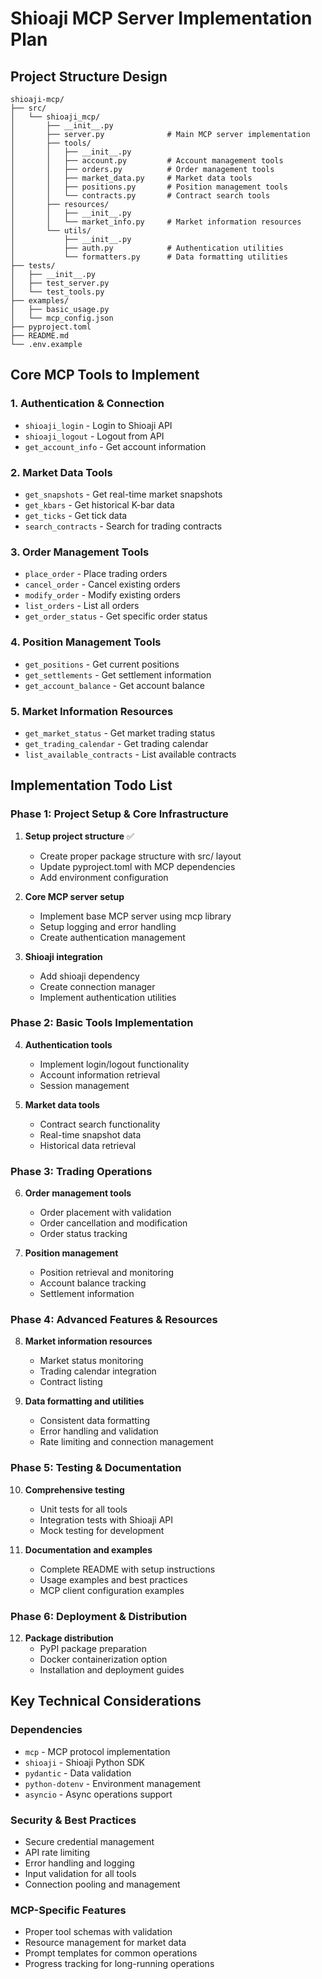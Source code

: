 # Shioaji MCP Server Implementation Plan

## Project Structure Design

```
shioaji-mcp/
├── src/
│   └── shioaji_mcp/
│       ├── __init__.py
│       ├── server.py              # Main MCP server implementation
│       ├── tools/
│       │   ├── __init__.py
│       │   ├── account.py         # Account management tools
│       │   ├── orders.py          # Order management tools
│       │   ├── market_data.py     # Market data tools
│       │   ├── positions.py       # Position management tools
│       │   └── contracts.py       # Contract search tools
│       ├── resources/
│       │   ├── __init__.py
│       │   └── market_info.py     # Market information resources
│       └── utils/
│           ├── __init__.py
│           ├── auth.py            # Authentication utilities
│           └── formatters.py      # Data formatting utilities
├── tests/
│   ├── __init__.py
│   ├── test_server.py
│   └── test_tools.py
├── examples/
│   ├── basic_usage.py
│   └── mcp_config.json
├── pyproject.toml
├── README.md
└── .env.example
```

## Core MCP Tools to Implement

### 1. Authentication & Connection
- `shioaji_login` - Login to Shioaji API
- `shioaji_logout` - Logout from API
- `get_account_info` - Get account information

### 2. Market Data Tools
- `get_snapshots` - Get real-time market snapshots
- `get_kbars` - Get historical K-bar data
- `get_ticks` - Get tick data
- `search_contracts` - Search for trading contracts

### 3. Order Management Tools
- `place_order` - Place trading orders
- `cancel_order` - Cancel existing orders
- `modify_order` - Modify existing orders
- `list_orders` - List all orders
- `get_order_status` - Get specific order status

### 4. Position Management Tools
- `get_positions` - Get current positions
- `get_settlements` - Get settlement information
- `get_account_balance` - Get account balance

### 5. Market Information Resources
- `get_market_status` - Get market trading status
- `get_trading_calendar` - Get trading calendar
- `list_available_contracts` - List available contracts

## Implementation Todo List

### Phase 1: Project Setup & Core Infrastructure
1. **Setup project structure** ✅
   - Create proper package structure with src/ layout
   - Update pyproject.toml with MCP dependencies
   - Add environment configuration

2. **Core MCP server setup**
   - Implement base MCP server using mcp library
   - Setup logging and error handling
   - Create authentication management

3. **Shioaji integration**
   - Add shioaji dependency
   - Create connection manager
   - Implement authentication utilities

### Phase 2: Basic Tools Implementation
4. **Authentication tools**
   - Implement login/logout functionality
   - Account information retrieval
   - Session management

5. **Market data tools**
   - Contract search functionality
   - Real-time snapshot data
   - Historical data retrieval

### Phase 3: Trading Operations
6. **Order management tools**
   - Order placement with validation
   - Order cancellation and modification
   - Order status tracking

7. **Position management**
   - Position retrieval and monitoring
   - Account balance tracking
   - Settlement information

### Phase 4: Advanced Features & Resources
8. **Market information resources**
   - Market status monitoring
   - Trading calendar integration
   - Contract listing

9. **Data formatting and utilities**
   - Consistent data formatting
   - Error handling and validation
   - Rate limiting and connection management

### Phase 5: Testing & Documentation
10. **Comprehensive testing**
    - Unit tests for all tools
    - Integration tests with Shioaji API
    - Mock testing for development

11. **Documentation and examples**
    - Complete README with setup instructions
    - Usage examples and best practices
    - MCP client configuration examples

### Phase 6: Deployment & Distribution
12. **Package distribution**
    - PyPI package preparation
    - Docker containerization option
    - Installation and deployment guides

## Key Technical Considerations

### Dependencies
- `mcp` - MCP protocol implementation
- `shioaji` - Shioaji Python SDK
- `pydantic` - Data validation
- `python-dotenv` - Environment management
- `asyncio` - Async operations support

### Security & Best Practices
- Secure credential management
- API rate limiting
- Error handling and logging
- Input validation for all tools
- Connection pooling and management

### MCP-Specific Features
- Proper tool schemas with validation
- Resource management for market data
- Prompt templates for common operations
- Progress tracking for long-running operations